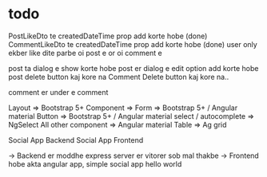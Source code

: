 # todo
PostLikeDto te createdDateTime prop add korte hobe (done)
CommentLikeDto te createdDateTime prop add korte hobe (done)
user only ekber like dite parbe oi post e or oi comment e 

post ta dialog e show korte hobe
post er dialog e edit option add korte hobe
post delete button kaj kore na 
Comment Delete button kaj kore na.. 

comment er under e comment

Layout => Bootstrap 5+
Component => 
  Form => Bootstrap 5+ / Angular material
  Button => Bootstrap 5+ / Angular material
  select / autocomplete => NgSelect
  All other component => Angular material
  Table => Ag grid

Social App Backend
Social App Frontend

-> Backend er moddhe express server er vitorer sob mal thakbe
-> Frontend hobe akta angular app, simple social app
hello world